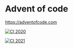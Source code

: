 # Advent of code

https://adventofcode.com

[![CI 2020](https://github.com/Peter554/adventofcode/actions/workflows/ci2020.yml/badge.svg)](https://github.com/Peter554/adventofcode/actions/workflows/ci2020.yml)

[![CI 2021](https://github.com/Peter554/adventofcode/actions/workflows/ci2021.yml/badge.svg)](https://github.com/Peter554/adventofcode/actions/workflows/ci2021.yml)